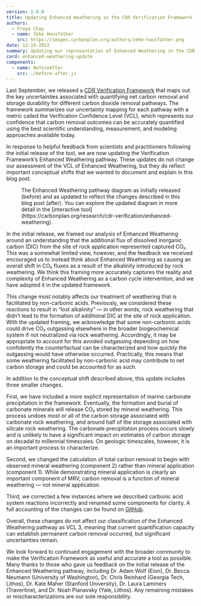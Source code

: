 ```yaml
---
version: 1.0.0
title: Updating Enhanced Weathering in the CDR Verification Framework
authors:
  - Freya Chay
  - name: Zeke Hausfather
    src: https://images.carbonplan.org/authors/zeke-hausfather.png
date: 12-19-2022
summary: Updating our representation of Enhanced Weathering in the CDR Verification Framework in response to helpful feedback.
card: enhanced-weathering-update
components:
  - name: BeforeAfter
    src: ./before-after.js
---
```


Last September, we released a [CDR Verification Framework](https://carbonplan.org/research/cdr-verification) that maps out the key uncertainties associated with quantifying net carbon removal and storage durability for different carbon dioxide removal pathways. The framework summarizes our uncertainty mapping for each pathway with a metric called the Verification Confidence Level (VCL), which represents our confidence that carbon removal outcomes can be accurately quantified using the best scientific understanding, measurement, and modeling approaches available today.

In response to helpful feedback from scientists and practitioners following the initial release of the tool, we are now updating the Verification Framework’s Enhanced Weathering pathway. These updates do not change our assessment of the VCL of Enhanced Weathering, but they do reflect important conceptual shifts that we wanted to document and explain in this blog post.

<Figure>
  <BeforeAfter />
  <FigureCaption number={1}>
    The Enhanced Weathering pathway diagram as initially released (before) and
    as updated to reflect the changes described in this blog post (after). You
    can explore the updated diagram in more detail in the [interactive
    tool](https://carbonplan.org/research/cdr-verification/enhanced-weathering).
  </FigureCaption>
</Figure>

In the initial release, we framed our analysis of Enhanced Weathering around an understanding that the additional flux of dissolved inorganic carbon (DIC) from the site of rock application represented captured CO₂. This was a somewhat limited view, however, and the feedback we received encouraged us to instead think about Enhanced Weathering as causing an overall shift in CO₂ fluxes as a result of the alkalinity introduced by rock weathering. We think this framing more accurately captures the reality and complexity of Enhanced Weathering as a carbon cycle intervention, and we have adopted it in the updated framework.

This change most notably affects our treatment of weathering that is facilitated by non-carbonic acids. Previously, we considered these reactions to result in “lost alkalinity” — in other words, rock weathering that didn’t lead to the formation of additional DIC at the site of rock application. With the updated framing, we acknowledge that some non-carbonic acids could drive CO₂ outgassing elsewhere in the broader biogeochemical system if not neutralized via rock weathering. Accordingly, it may be appropriate to account for this avoided outgassing depending on how confidently the counterfactual can be characterized and how quickly the outgassing would have otherwise occurred. Practically, this means that some weathering facilitated by non-carbonic acid may contribute to net carbon storage and could be accounted for as such.

In addition to the conceptual shift described above, this update includes three smaller changes.

First, we have included a more explicit representation of marine carbonate precipitation in the framework. Eventually, the formation and burial of carbonate minerals will release CO₂ stored by mineral weathering. This process undoes most or all of the carbon storage associated with carbonate rock weathering, and around half of the storage associated with silicate rock weathering. The carbonate precipitation process occurs slowly and is unlikely to have a significant impact on estimates of carbon storage on decadal to millennial timescales. On geologic timescales, however, it is an important process to characterize.

Second, we changed the calculation of total carbon removal to begin with observed mineral weathering (component 2) rather than mineral application (component 1). While demonstrating mineral application is clearly an important component of MRV, carbon removal is a function of mineral weathering — not mineral application.

Third, we corrected a few instances where we described carbonic acid system reactions incorrectly and renamed some components for clarity. A full accounting of the changes can be found on [GitHub](https://github.com/carbonplan/cdr-verification).

Overall, these changes do not affect our classification of the Enhanced Weathering pathway as VCL 3, meaning that current quantification capacity can establish permanent carbon removal occurred, but significant uncertainties remain.

We look forward to continued engagement with the broader community to make the Verification Framework as useful and accurate a tool as possible. Many thanks to those who gave us feedback on the initial release of the Enhanced Weathering pathway, including Dr. Adam Wolf (Eion), Dr. Becca Neumann (University of Washington), Dr. Chris Reinhard (Georgia Tech, Lithos), Dr. Kate Maher (Stanford University), Dr. Laura Lammers (Travertine), and Dr. Noah Planavsky (Yale, Lithos). Any remaining mistakes or mischaracterizations are our sole responsibility.
